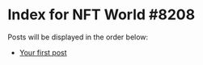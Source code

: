 # Index for NFT World #8208
Posts will be displayed in the order below:

- [Your first post](./001-first.md)

